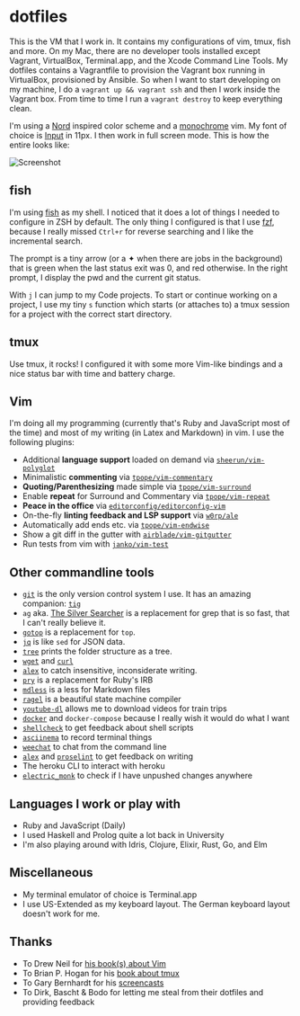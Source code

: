 # dotfiles

This is the VM that I work in. It contains my configurations of vim, tmux, fish and more. On my Mac, there are no developer tools installed except Vagrant, VirtualBox, Terminal.app, and the Xcode Command Line Tools. My dotfiles contains a Vagrantfile to provision the Vagrant box running in VirtualBox, provisioned by Ansible. So when I want to start developing on my machine, I do a `vagrant up && vagrant ssh` and then I work inside the Vagrant box. From time to time I run a `vagrant destroy` to keep everything clean.

I'm using a [Nord](https://arcticicestudio.github.io/nord/) inspired color scheme and a [monochrome](https://github.com/fxn/vim-monochrome) vim. My font of choice is [Input](http://input.fontbureau.com) in 11px. I then work in full screen mode. This is how the entire looks like:

![Screenshot](http://images.dohmen.io/dotfiles.png)

## fish

I'm using [fish](http://fishshell.com) as my shell. I noticed that it does a lot of things I needed to configure in ZSH by default. The only thing I configured is that I use [fzf](https://github.com/junegunn/fzf), because I really missed `Ctrl+r` for reverse searching and I like the incremental search.

The prompt is a tiny arrow (or a ✦ when there are jobs in the background) that is green when the last status exit was 0, and red otherwise. In the right prompt, I display the pwd and the current git status.

With `j` I can jump to my Code projects. To start or continue working on a project, I use my tiny `s` function which starts (or attaches to) a tmux session for a project with the correct start directory.

## tmux

Use tmux, it rocks! I configured it with some more Vim-like bindings and a nice status bar with time and battery charge.

## Vim

I'm doing all my programming (currently that's Ruby and JavaScript most of the time) and most of my writing (in Latex and Markdown) in vim. I use the following plugins:

* Additional **language support** loaded on demand via [`sheerun/vim-polyglot`](https://github.com/sheerun/vim-polyglot)
* Minimalistic **commenting** via [`tpope/vim-commentary`](https://github.com/tpope/vim-commentary)
* **Quoting/Parenthesizing** made simple via [`tpope/vim-surround`](https://github.com/tpope/vim-surround)
* Enable **repeat** for Surround and Commentary via [`tpope/vim-repeat`](https://github.com/tpope/vim-repeat)
* **Peace in the office** via [`editorconfig/editorconfig-vim`](https://github.com/editorconfig/editorconfig-vim)
* On-the-fly **linting feedback and LSP support** via [`w0rp/ale`](https://github.com/w0rp/ale)
* Automatically add ends etc. via [`tpope/vim-endwise`](https://github.com/tpope/vim-endwise)
* Show a git diff in the gutter with [`airblade/vim-gitgutter`](https://github.com/airblade/vim-gitgutter)
* Run tests from vim with [`janko/vim-test`](https://github.com/janko/vim-test)

## Other commandline tools

* [`git`](https://www.git-scm.com) is the only version control system I use. It has an amazing companion: [`tig`](http://jonas.nitro.dk/tig)
* `ag` aka. [The Silver Searcher](https://github.com/ggreer/the_silver_searcher) is a replacement for grep that is so fast, that I can't really believe it.
* [`gotop`](https://github.com/cjbassi/gotop) is a replacement for `top`.
* [`jq`](http://stedolan.github.io/jq) is like `sed` for JSON data.
* [`tree`](http://mama.indstate.edu/users/ice/tree) prints the folder structure as a tree.
* [`wget`](http://www.gnu.org/software/wget) and [`curl`](http://curl.haxx.se)
* [`alex`](http://alexjs.com) to catch insensitive, inconsiderate writing.
* [`pry`](http://pryrepl.org) is a replacement for Ruby's IRB
* [`mdless`](http://brettterpstra.com/projects/mdless) is a less for Markdown files
* [`ragel`](http://www.colm.net/open-source/ragel) is a beautiful state machine compiler
* [`youtube-dl`](https://rg3.github.io/youtube-dl) allows me to download videos for train trips
* [`docker`](https://www.docker.com) and `docker-compose` because I really wish it would do what I want
* [`shellcheck`](https://www.shellcheck.net) to get feedback about shell scripts
* [`asciinema`](https://asciinema.org) to record terminal things
* [`weechat`](http://weechat.org) to chat from the command line
* [`alex`](https://alexjs.com) and [`proselint`](http://proselint.com) to get feedback on writing
* The heroku CLI to interact with heroku
* [`electric_monk`](https://github.com/moonglum/electric_monk) to check if I have unpushed changes anywhere

## Languages I work or play with

* Ruby and JavaScript (Daily)
* I used Haskell and Prolog quite a lot back in University
* I'm also playing around with Idris, Clojure, Elixir, Rust, Go, and Elm

## Miscellaneous

* My terminal emulator of choice is Terminal.app
* I use US-Extended as my keyboard layout. The German keyboard layout doesn't work for me.

## Thanks

* To Drew Neil for [his book(s) about Vim](https://pragprog.com/book/dnvim2/practical-vim-second-edition)
* To Brian P. Hogan for his [book about tmux](https://pragprog.com/book/bhtmux2/tmux-2)
* To Gary Bernhardt for his [screencasts](https://www.destroyallsoftware.com/screencasts)
* To Dirk, Bascht & Bodo for letting me steal from their dotfiles and providing feedback
